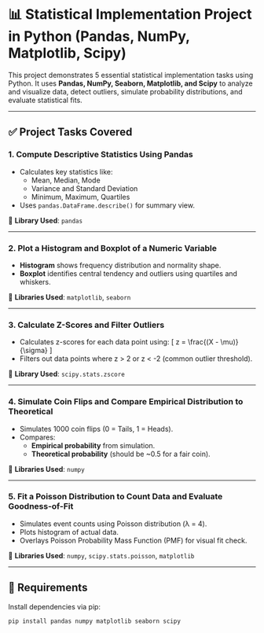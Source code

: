 # 📊 Statistical Implementation Project in Python (Pandas, NumPy, Matplotlib, Scipy)

This project demonstrates 5 essential statistical implementation tasks using Python. It uses **Pandas, NumPy, Seaborn, Matplotlib, and Scipy** to analyze and visualize data, detect outliers, simulate probability distributions, and evaluate statistical fits.

---

## ✅ Project Tasks Covered

### 1. Compute Descriptive Statistics Using Pandas
- Calculates key statistics like:
  - Mean, Median, Mode
  - Variance and Standard Deviation
  - Minimum, Maximum, Quartiles
- Uses `pandas.DataFrame.describe()` for summary view.

📌 **Library Used**: `pandas`

---

### 2. Plot a Histogram and Boxplot of a Numeric Variable
- **Histogram** shows frequency distribution and normality shape.
- **Boxplot** identifies central tendency and outliers using quartiles and whiskers.

📌 **Libraries Used**: `matplotlib`, `seaborn`

---

### 3. Calculate Z-Scores and Filter Outliers
- Calculates z-scores for each data point using:
  \[
  z = \frac{(X - \mu)}{\sigma}
  \]
- Filters out data points where z > 2 or z < -2 (common outlier threshold).

📌 **Library Used**: `scipy.stats.zscore`

---

### 4. Simulate Coin Flips and Compare Empirical Distribution to Theoretical
- Simulates 1000 coin flips (0 = Tails, 1 = Heads).
- Compares:
  - **Empirical probability** from simulation.
  - **Theoretical probability** (should be ~0.5 for a fair coin).

📌 **Libraries Used**: `numpy`

---

### 5. Fit a Poisson Distribution to Count Data and Evaluate Goodness-of-Fit
- Simulates event counts using Poisson distribution (λ = 4).
- Plots histogram of actual data.
- Overlays Poisson Probability Mass Function (PMF) for visual fit check.

📌 **Libraries Used**: `numpy`, `scipy.stats.poisson`, `matplotlib`

---

## 🧰 Requirements

Install dependencies via pip:

```bash
pip install pandas numpy matplotlib seaborn scipy
